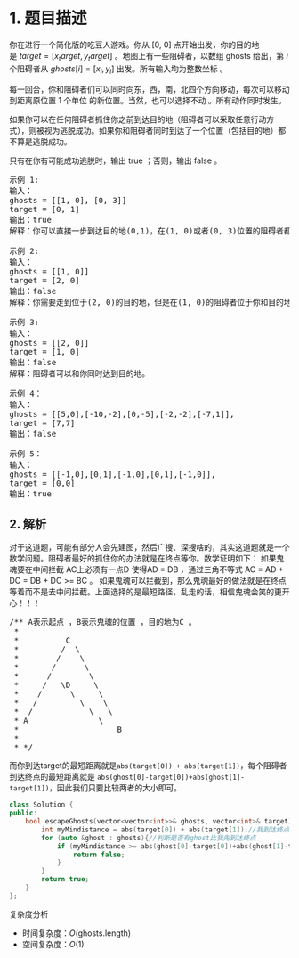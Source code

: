 # 1. 题目描述
你在进行一个简化版的吃豆人游戏。你从 [0, 0] 点开始出发，你的目的地是 $target = [x_target, y_target]$ 。地图上有一些阻碍者，以数组 ghosts 给出，第 $i$ 个阻碍者从 $ghosts[i] = [x_i, y_i]$ 出发。所有输入均为整数坐标 。

每一回合，你和阻碍者们可以同时向东，西，南，北四个方向移动，每次可以移动到距离原位置 1 个单位 的新位置。当然，也可以选择不动 。所有动作同时发生。

如果你可以在任何阻碍者抓住你之前到达目的地（阻碍者可以采取任意行动方式），则被视为逃脱成功。如果你和阻碍者同时到达了一个位置（包括目的地）都不算是逃脱成功。

只有在你有可能成功逃脱时，输出 true ；否则，输出 false 。
<pre>
示例 1:
输入： 
ghosts = [[1, 0], [0, 3]]
target = [0, 1]
输出：true
解释：你可以直接一步到达目的地(0,1)，在(1, 0)或者(0, 3)位置的阻碍者都不可能抓住你。 

示例 2:
输入： 
ghosts = [[1, 0]]
target = [2, 0]
输出：false
解释：你需要走到位于(2, 0)的目的地，但是在(1, 0)的阻碍者位于你和目的地之间。 

示例 3:
输入： 
ghosts = [[2, 0]]
target = [1, 0]
输出：false
解释：阻碍者可以和你同时达到目的地。 

示例 4：
输入：
ghosts = [[5,0],[-10,-2],[0,-5],[-2,-2],[-7,1]], 
target = [7,7]
输出：false

示例 5：
输入：
ghosts = [[-1,0],[0,1],[-1,0],[0,1],[-1,0]], 
target = [0,0]
输出：true
</pre>

## 2. 解析
对于这道题，可能有部分人会先建图，然后广搜、深搜啥的，其实这道题就是一个数学问题。阻碍者最好的抓住你的办法就是在终点等你。数学证明如下：
如果鬼魂要在中间拦截 AC上必须有一点D 使得AD = DB ，通过三角不等式 AC = AD + DC = DB + DC >= BC 。
如果鬼魂可以拦截到，那么鬼魂最好的做法就是在终点等着而不是去中间拦截。上面选择的是最短路径，乱走的话，相信鬼魂会笑的更开心！！！
<pre>
/** A表示起点 ，B表示鬼魂的位置 ，目的地为C 。
 *
 *          C
 *         /  \
 *        /    \
 *       /      \
 *      /        \
 *     /   \D     \
 *    /      \     \
 *   /         \    \
 *  /            \   \
 * A               \
 *                     B
 *
 * */
</pre>
而你到达target的最短距离就是`abs(target[0]) + abs(target[1])`，每个阻碍者到达终点的最短距离就是 `abs(ghost[0]-target[0])+abs(ghost[1]-target[1])`，因此我们只要比较两者的大小即可。
```c++
class Solution {
public:
    bool escapeGhosts(vector<vector<int>>& ghosts, vector<int>& target) {
        int myMindistance = abs(target[0]) + abs(target[1]);//我到达终点的最短距离
        for (auto &ghost : ghosts){//判断是否有ghost比我先到达终点
            if (myMindistance >= abs(ghost[0]-target[0])+abs(ghost[1]-target[1])){
                return false;
            }
        }
        return true;
    }
};
```
复杂度分析
- 时间复杂度：$O(\text{ghosts}.\text{length})$
- 空间复杂度：$O(1)$

